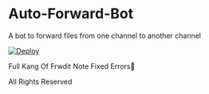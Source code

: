 # Auto-Forward-Bot
A bot to forward files from one channel to another channel


[![Deploy](https://www.herokucdn.com/deploy/button.svg)](https://heroku.com/deploy?template=https://github.com/rawal8437/finalAuto-ForwardBotfinal)


Full Kang Of Frwdit
Note Fixed Errors💞


All Rights Reserved 
